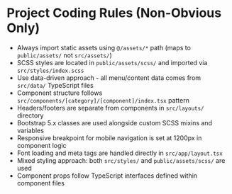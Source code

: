 # Project Coding Rules (Non-Obvious Only)

- Always import static assets using `@/assets/*` path (maps to `public/assets/` not `src/assets/`)
- SCSS styles are located in `public/assets/scss/` and imported via `src/styles/index.scss`
- Use data-driven approach - all menu/content data comes from `src/data/` TypeScript files
- Component structure follows `src/components/[category]/[component]/index.tsx` pattern
- Headers/footers are separate from components in `src/layouts/` directory
- Bootstrap 5.x classes are used alongside custom SCSS mixins and variables
- Responsive breakpoint for mobile navigation is set at 1200px in component logic
- Font loading and meta tags are handled directly in `src/app/layout.tsx`
- Mixed styling approach: both `src/styles/` and `public/assets/scss/` are used
- Component props follow TypeScript interfaces defined within component files